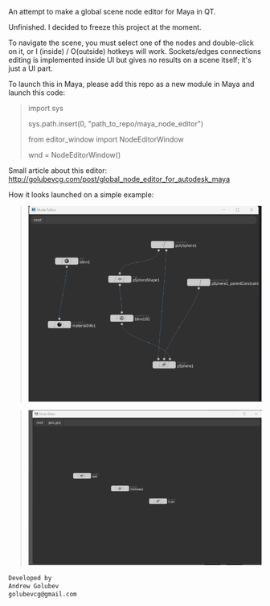 An attempt to make  a global scene node editor 
for Maya in QT. 

Unfinished. I decided to freeze this project at the moment. 

To navigate the scene, you must select one of the nodes and double-click on it, or I (inside) / O(outside) hotkeys will work.
Sockets/edges connections editing is implemented inside UI but gives no results on a scene itself; it's just a UI part.

To launch this in Maya, please add this repo
as a new module in Maya and launch this code:

>import sys
> 
>sys.path.insert(0, "path_to_repo/maya_node_editor")
> 
>from editor_window import NodeEditorWindow
> 
>wnd = NodeEditorWindow()

Small article about this editor:
http://golubevcg.com/post/global_node_editor_for_autodesk_maya

How it looks launched on a simple example:

>![connection_example](readme_images/connection_example.gif)

>![navigation_example](readme_images/navigation_example.gif)



```
Developed by
Andrew Golubev
golubevcg@gmail.com
```
